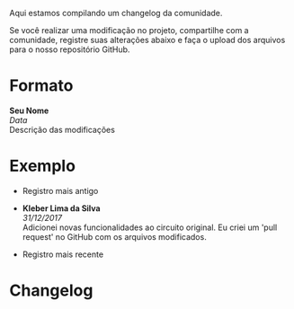 Aqui estamos compilando um changelog da comunidade.

Se você realizar uma modificação no projeto, compartilhe com a comunidade, registre suas alterações abaixo e faça o upload dos arquivos para o nosso repositório GitHub.


# Formato

**Seu Nome**  
*Data*  
Descrição das modificações  


# Exemplo

* Registro mais antigo

* **Kleber Lima da Silva**   
*31/12/2017*  
Adicionei novas funcionalidades ao circuito original. Eu criei um 'pull request' no GitHub com os arquivos modificados.

* Registro mais recente


# Changelog
